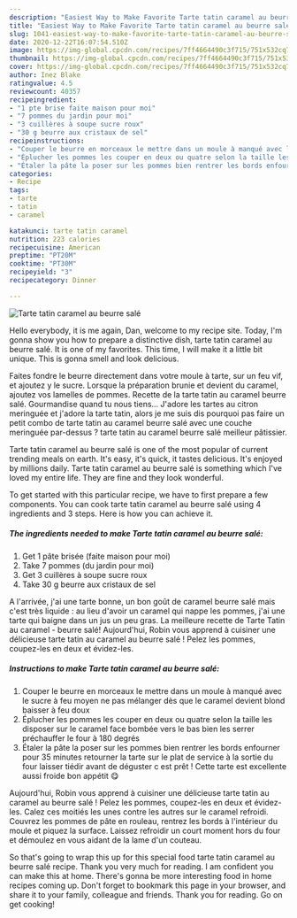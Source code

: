 ```yaml
---
description: "Easiest Way to Make Favorite Tarte tatin caramel au beurre salé"
title: "Easiest Way to Make Favorite Tarte tatin caramel au beurre salé"
slug: 1041-easiest-way-to-make-favorite-tarte-tatin-caramel-au-beurre-sale
date: 2020-12-22T16:07:54.510Z
image: https://img-global.cpcdn.com/recipes/7ff4664490c3f715/751x532cq70/tarte-tatin-caramel-au-beurre-sale-photo-principale-de-la-recette.jpg
thumbnail: https://img-global.cpcdn.com/recipes/7ff4664490c3f715/751x532cq70/tarte-tatin-caramel-au-beurre-sale-photo-principale-de-la-recette.jpg
cover: https://img-global.cpcdn.com/recipes/7ff4664490c3f715/751x532cq70/tarte-tatin-caramel-au-beurre-sale-photo-principale-de-la-recette.jpg
author: Inez Blake
ratingvalue: 4.5
reviewcount: 40357
recipeingredient:
- "1 pte brise faite maison pour moi"
- "7 pommes du jardin pour moi"
- "3 cuillères à soupe sucre roux"
- "30 g beurre aux cristaux de sel"
recipeinstructions:
- "Couper le beurre en morceaux le mettre dans un moule à manqué avec le sucre à feu moyen ne pas mélanger dès que le caramel devient blond baisser à feu doux"
- "Éplucher les pommes les couper en deux ou quatre selon la taille les disposer sur le caramel face bombée vers le bas bien les serrer préchauffer le four à 180 degrés"
- "Étaler la pâte la poser sur les pommes bien rentrer les bords enfourner pour 35 minutes retourner la tarte sur le plat de service à la sortie du four laisser tiédir avant de déguster c est prêt ! Cette tarte est excellente aussi froide bon appétit 😋"
categories:
- Recipe
tags:
- tarte
- tatin
- caramel

katakunci: tarte tatin caramel 
nutrition: 223 calories
recipecuisine: American
preptime: "PT20M"
cooktime: "PT30M"
recipeyield: "3"
recipecategory: Dinner

---
```



![Tarte tatin caramel au beurre salé](https://img-global.cpcdn.com/recipes/7ff4664490c3f715/751x532cq70/tarte-tatin-caramel-au-beurre-sale-photo-principale-de-la-recette.jpg)

Hello everybody, it is me again, Dan, welcome to my recipe site. Today, I'm gonna show you how to prepare a distinctive dish, tarte tatin caramel au beurre salé. It is one of my favorites. This time, I will make it a little bit unique. This is gonna smell and look delicious.

Faites fondre le beurre directement dans votre moule à tarte, sur un feu vif, et ajoutez y le sucre. Lorsque la préparation brunie et devient du caramel, ajoutez vos lamelles de pommes. Recette de la tarte tatin au caramel beurre salé. Gourmandise quand tu nous tiens… J&#39;adore les tartes au citron meringuée et j&#39;adore la tarte tatin, alors je me suis dis pourquoi pas faire un petit combo de tarte tatin au caramel beurre salé avec une couche meringuée par-dessus ? tarte tatin au caramel beurre salé meilleur pâtissier.

Tarte tatin caramel au beurre salé is one of the most popular of current trending meals on earth. It's easy, it's quick, it tastes delicious. It's enjoyed by millions daily. Tarte tatin caramel au beurre salé is something which I've loved my entire life. They are fine and they look wonderful.


To get started with this particular recipe, we have to first prepare a few components. You can cook tarte tatin caramel au beurre salé using 4 ingredients and 3 steps. Here is how you can achieve it.

<!--inarticleads1-->

##### The ingredients needed to make Tarte tatin caramel au beurre salé:

1. Get 1 pâte brisée (faite maison pour moi)
1. Take 7 pommes (du jardin pour moi)
1. Get 3 cuillères à soupe sucre roux
1. Take 30 g beurre aux cristaux de sel


A l&#39;arrivée, j&#39;ai une tarte bonne, un bon goût de caramel beurre salé mais c&#39;est très liquide : au lieu d&#39;avoir un caramel qui nappe les pommes, j&#39;ai une tarte qui baigne dans un jus un peu gras. La meilleure recette de Tarte Tatin au caramel - beurre salé! Aujourd&#39;hui, Robin vous apprend à cuisiner une délicieuse tarte tatin au caramel au beurre salé ! Pelez les pommes, coupez-les en deux et évidez-les. 

<!--inarticleads2-->

##### Instructions to make Tarte tatin caramel au beurre salé:

1. Couper le beurre en morceaux le mettre dans un moule à manqué avec le sucre à feu moyen ne pas mélanger dès que le caramel devient blond baisser à feu doux
1. Éplucher les pommes les couper en deux ou quatre selon la taille les disposer sur le caramel face bombée vers le bas bien les serrer préchauffer le four à 180 degrés
1. Étaler la pâte la poser sur les pommes bien rentrer les bords enfourner pour 35 minutes retourner la tarte sur le plat de service à la sortie du four laisser tiédir avant de déguster c est prêt ! Cette tarte est excellente aussi froide bon appétit 😋


Aujourd&#39;hui, Robin vous apprend à cuisiner une délicieuse tarte tatin au caramel au beurre salé ! Pelez les pommes, coupez-les en deux et évidez-les. Calez ces moitiés les unes contre les autres sur le caramel refroidi. Couvrez les pommes de pâte en rouleau, rentrez les bords à l&#39;intérieur du moule et piquez la surface. Laissez refroidir un court moment hors du four et démoulez en vous aidant de la lame d&#39;un couteau. 

So that's going to wrap this up for this special food tarte tatin caramel au beurre salé recipe. Thank you very much for reading. I am confident you can make this at home. There's gonna be more interesting food in home recipes coming up. Don't forget to bookmark this page in your browser, and share it to your family, colleague and friends. Thank you for reading. Go on get cooking!
